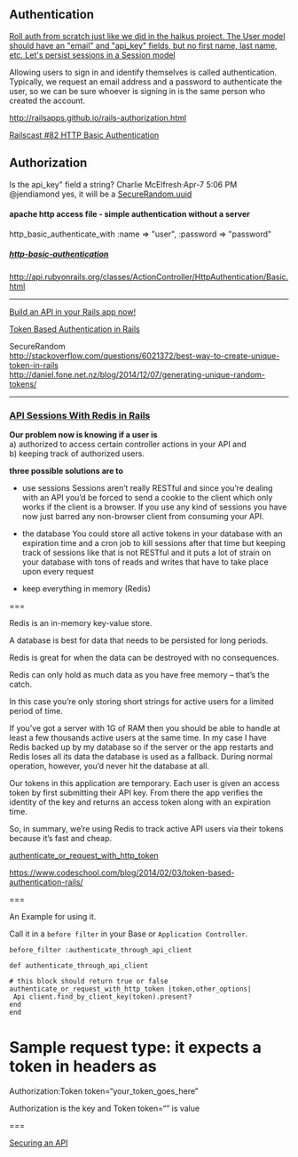 ## Authentication

[Roll auth from scratch just like we did in the haikus project.
The User model should have an "email" and "api_key" fields, but no first name, last name, etc.
Let's persist sessions in a Session model](https://www.pivotaltracker.com/story/show/117089935)

Allowing users to sign in and identify themselves is called authentication. Typically, we request an email address and a password to authenticate the user, so we can be sure whoever is signing in is the same person who created the account.

http://railsapps.github.io/rails-authorization.html

[Railscast #82 HTTP Basic Authentication](http://railscasts.com/episodes/82-http-basic-authentication?view=comments)



## Authorization

Is the api_key" field a string?
Charlie McElfresh·Apr-7 5:06 PM
@jendiamond yes, it will be a [SecureRandom.uuid](http://ruby-doc.org/stdlib-2.2.2/libdoc/securerandom/rdoc/SecureRandom.html)

#### apache http access file - simple authentication without a server

http_basic_authenticate_with :name => "user", :password => "password" 

##### [http-basic-authentication](http://railscasts.com/episodes/82-http-basic-authentication)

http://api.rubyonrails.org/classes/ActionController/HttpAuthentication/Basic.html

---

[Build an API in your Rails app now!](https://labs.kollegorna.se/blog/2015/04/build-an-api-now/)

[Token Based Authentication in Rails](https://www.codeschool.com/blog/2014/02/03/token-based-authentication-rails/)

SecureRandom  
http://stackoverflow.com/questions/6021372/best-way-to-create-unique-token-in-rails  
http://daniel.fone.net.nz/blog/2014/12/07/generating-unique-random-tokens/

---

### [API Sessions With Redis in Rails](http://billpatrianakos.me/blog/2013/10/14/api-sessions-with-redis-in-rails/)

**Our problem now is knowing if a user is**  
a) authorized to access certain controller actions in your API and  
b) keeping track of authorized users.


**three possible solutions are to**  
+ use sessions
Sessions aren’t really RESTful and since you’re dealing with an API you’d be forced to send a cookie to the client which only works if the client is a browser. If you use any kind of sessions you have now just barred any non-browser client from consuming your API.

+ the database
You could store all active tokens in your database with an expiration time and a cron job to kill sessions after that time but keeping track of sessions like that is not RESTful and it puts a lot of strain on your database with tons of reads and writes that have to take place upon every request

+ keep everything in memory (Redis)

===

Redis is an in-memory key-value store. 

A database is best for data that needs to be persisted for long periods.

Redis is great for when the data can be destroyed with no consequences. 

Redis can only hold as much data as you have free memory – that’s the catch. 

In this case you’re only storing short strings for active users for a limited period of time. 

If you’ve got a server with 1G of RAM then you should be able to handle at least a few thousands active users at the same time. In my case I have Redis backed up by my database so if the server or the app restarts and Redis loses all its data the database is used as a fallback. During normal operation, however, you’d never hit the database at all.

Our tokens in this application are temporary. Each user is given an access token by first submitting their API key. From there the app verifies the identity of the key and returns an access token along with an expiration time. 

So, in summary, we’re using Redis to track active API users via their tokens because it’s fast and cheap.

[authenticate_or_request_with_http_token](http://apidock.com/rails/ActionController/HttpAuthentication/Token/ControllerMethods/authenticate_or_request_with_http_token)

https://www.codeschool.com/blog/2014/02/03/token-based-authentication-rails/

===

An Example for using it.

Call it in a `before filter` in your Base or `Application Controller`.

```
before_filter :authenticate_through_api_client

def authenticate_through_api_client

# this block should return true or false
authenticate_or_request_with_http_token |token,other_options|
 Api client.find_by_client_key(token).present?
end
end
```

# Sample request type: it expects a token in headers as

Authorization:Token token=“your_token_goes_here”

Authorization is the key and Token token=“” is value


===

[Securing an API](http://railscasts.com/episodes/352-securing-an-api?autoplay=true)




